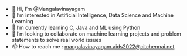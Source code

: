 - 👋 Hi, I’m @Mangalavinayagam
- 👀 I’m interested in Artificial Intelligence, Data Science and Machine Learning
- 🌱 I’m currently learning C, Java and ML using Python
- 💞️ I’m looking to collaborate on machine learning projects and problem statements to solve real world issues
- 📫 How to reach me : mangalavinayagam.aids2022@citchennai.net

<!---
Mangalavinayagam/Mangalavinayagam is a ✨ special ✨ repository because its `README.md` (this file) appears on your GitHub profile.
You can click the Preview link to take a look at your changes.
--->
